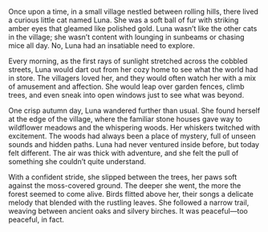 Once upon a time, in a small village nestled between rolling hills, there lived a curious little cat named Luna. She was a soft ball of fur with striking amber eyes that gleamed like polished gold. Luna wasn’t like the other cats in the village; she wasn’t content with lounging in sunbeams or chasing mice all day. No, Luna had an insatiable need to explore.

Every morning, as the first rays of sunlight stretched across the cobbled streets, Luna would dart out from her cozy home to see what the world had in store. The villagers loved her, and they would often watch her with a mix of amusement and affection. She would leap over garden fences, climb trees, and even sneak into open windows just to see what was beyond.

One crisp autumn day, Luna wandered further than usual. She found herself at the edge of the village, where the familiar stone houses gave way to wildflower meadows and the whispering woods. Her whiskers twitched with excitement. The woods had always been a place of mystery, full of unseen sounds and hidden paths. Luna had never ventured inside before, but today felt different. The air was thick with adventure, and she felt the pull of something she couldn’t quite understand.

With a confident stride, she slipped between the trees, her paws soft against the moss-covered ground. The deeper she went, the more the forest seemed to come alive. Birds flitted above her, their songs a delicate melody that blended with the rustling leaves. She followed a narrow trail, weaving between ancient oaks and silvery birches. It was peaceful—too peaceful, in fact.